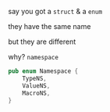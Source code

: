 say you got a `struct` & a `enum`

they have the same name

but they are different

why? `namespace`

```rust
pub enum Namespace {
    TypeNS,
    ValueNS,
    MacroNS,
}
```
